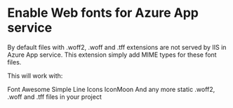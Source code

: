 # Enable Web fonts for Azure App service

By default files with .woff2, .woff and .tff extensions are not served by IIS in Azure App service. This extension simply add MIME types for these font files.

This will work with:

Font Awesome
Simple Line Icons
IconMoon 
And any more static .woff2, .woff and .tff files in your project
